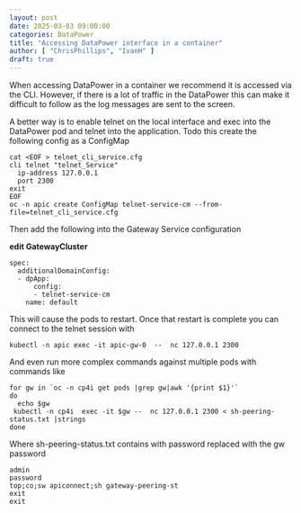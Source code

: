 ```yaml
---
layout: post
date: 2025-03-03 09:00:00
categories: DataPower
title: "Accessing DataPower interface in a container"
author: [ "ChrisPhillips", "IvanH" ]
draft: true
---
```


When accessing DataPower in a container we recommend it is  accessed via the CLI. However, if there is a lot of traffic in the DataPower this can make it difficult to follow as the log messages are sent to the screen.

<!--more-->

A better way is to enable telnet on the local interface and exec into the DataPower pod and telnet into the application. Todo this create the following config as a ConfigMap

```
cat <EOF > telnet_cli_service.cfg
cli telnet "telnet_Service"
  ip-address 127.0.0.1
  port 2300
exit
EOF
oc -n apic create ConfigMap telnet-service-cm --from-file=telnet_cli_service.cfg
```

Then add the following into the Gateway Service configuration

**edit GatewayCluster**
```
spec:
  additionalDomainConfig:
  - dpApp:
      config:
      - telnet-service-cm
    name: default
```

This will cause the pods to restart. Once that restart is complete you can connect to the telnet session with

```
kubectl -n apic exec -it apic-gw-0  --  nc 127.0.0.1 2300
```

And even run more complex commands against multiple pods with commands like

```
for gw in `oc -n cp4i get pods |grep gw|awk '{print $1}'`
do
  echo $gw
 kubectl -n cp4i  exec -it $gw --  nc 127.0.0.1 2300 < sh-peering-status.txt |strings
done
```

Where sh-peering-status.txt contains with password replaced with the gw password
```
admin
password
top;co;sw apiconnect;sh gateway-peering-st
exit
exit
```
